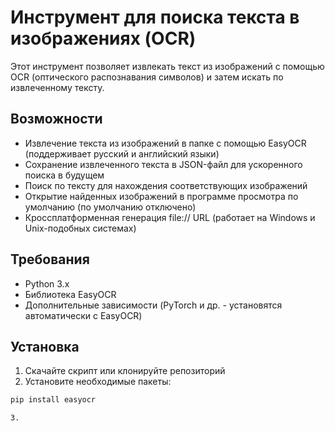 # Инструмент для поиска текста в изображениях (OCR)

Этот инструмент позволяет извлекать текст из изображений с помощью OCR (оптического распознавания символов) и затем искать по извлеченному тексту.

## Возможности

- Извлечение текста из изображений в папке с помощью EasyOCR (поддерживает русский и английский языки)
- Сохранение извлеченного текста в JSON-файл для ускоренного поиска в будущем
- Поиск по тексту для нахождения соответствующих изображений
- Открытие найденных изображений в программе просмотра по умолчанию (по умолчанию отключено)
- Кроссплатформенная генерация file:// URL (работает на Windows и Unix-подобных системах)

## Требования

- Python 3.x
- Библиотека EasyOCR
- Дополнительные зависимости (PyTorch и др. - установятся автоматически с EasyOCR)

## Установка

1. Скачайте скрипт или клонируйте репозиторий
2. Установите необходимые пакеты:

```bash
pip install easyocr

3.


